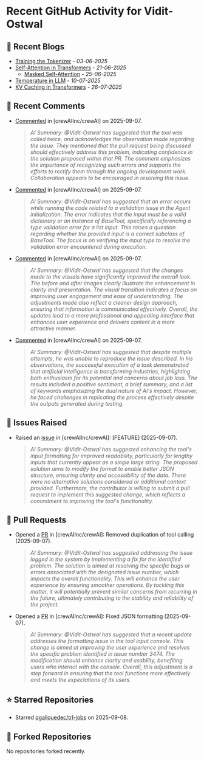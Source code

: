 # Recent GitHub Activity for Vidit-Ostwal

## 📝 Recent Blogs
- [Training the Tokenizer](https://www.notion.so/207e478805d48090b34fcc5c8e8c3c01?v=207e478805d480cfac6c000ca3c80482) - *03-06-2025*
- [Self-Attention in Transformers](https://www.notion.so/viditostwal/Self-Attention-in-Transformers-216e478805d48005b515fac90e1d76e0) - *21-06-2025*
  - [Masked Self-Attention](https://www.notion.so/viditostwal/Self-Attention-in-Transformers-216e478805d48005b515fac90e1d76e0) - *25-06-2025*
- [Temperature in LLM](https://open.substack.com/pub/viditostwal/p/how-does-temperature-changes-the?r=m52qu&utm_campaign=post&utm_medium=web&showWelcomeOnShare=false) - *10-07-2025*
- [KV Caching in Transformers](https://open.substack.com/pub/viditostwal/p/kv-key-value-cache-in-transformers?r=m52qu&utm_campaign=post&utm_medium=web&showWelcomeOnShare=false) - *26-07-2025*
## 💬 Recent Comments
- [Commented](https://github.com/crewAIInc/crewAI/issues/3462#issuecomment-3263848246) in [crewAIInc/crewAI] on 2025-09-07.
  > *AI Summary: @Vidit-Ostwal has suggested that the tool was called twice, and acknowledges the observation made regarding the issue. They mentioned that the pull request being discussed should effectively address this problem, indicating confidence in the solution proposed within that PR. The comment emphasizes the importance of recognizing such errors and supports the efforts to rectify them through the ongoing development work. Collaboration appears to be encouraged in resolving this issue.*
- [Commented](https://github.com/crewAIInc/crewAI/issues/3462#issuecomment-3263703027) in [crewAIInc/crewAI] on 2025-09-07.
  > *AI Summary: @Vidit-Ostwal has suggested that an error occurs while running the code related to a validation issue in the Agent initialization. The error indicates that the input must be a valid dictionary or an instance of BaseTool, specifically referencing a type validation error for a list input. This raises a question regarding whether the provided input is a correct subclass of BaseTool. The focus is on verifying the input type to resolve the validation error encountered during execution.*
- [Commented](https://github.com/crewAIInc/crewAI/pull/3475#issuecomment-3263538537) in [crewAIInc/crewAI] on 2025-09-07.
  > *AI Summary: @Vidit-Ostwal has suggested that the changes made to the visuals have significantly improved the overall look. The before and after images clearly illustrate the enhancement in clarity and presentation. The visual transition indicates a focus on improving user engagement and ease of understanding. The adjustments made also reflect a cleaner design approach, ensuring that information is communicated effectively. Overall, the updates lead to a more professional and appealing interface that enhances user experience and delivers content in a more attractive manner.*
- [Commented](https://github.com/crewAIInc/crewAI/issues/3462#issuecomment-3263535502) in [crewAIInc/crewAI] on 2025-09-07.
  > *AI Summary: @Vidit-Ostwal has suggested that despite multiple attempts, he was unable to reproduce the issue described. In his observations, the successful execution of a task demonstrated that artificial intelligence is transforming industries, highlighting both enthusiasm for its potential and concerns about job loss. The results included a positive sentiment, a brief summary, and a list of keywords emphasizing the dual nature of AI's impact. However, he faced challenges in replicating the process effectively despite the outputs generated during testing.*

## 🐛 Issues Raised
- Raised an [issue](https://github.com/crewAIInc/crewAI/issues/3474) in [crewAIInc/crewAI]: [FEATURE] (2025-09-07).
  > *AI Summary: @Vidit-Ostwal has suggested enhancing the tool's input formatting for improved readability, particularly for lengthy inputs that currently appear as a single large string. The proposed solution aims to modify the format to enable better JSON structure, ensuring clarity and accessibility of the data. There were no alternative solutions considered or additional context provided. Furthermore, the contributor is willing to submit a pull request to implement this suggested change, which reflects a commitment to improving the tool's functionality.*

## 🚀 Pull Requests
- Opened a [PR](https://github.com/crewAIInc/crewAI/pull/3477) in [crewAIInc/crewAI]: Removed duplication of tool calling (2025-09-07).
  > *AI Summary: @Vidit-Ostwal has suggested addressing the issue logged in the system by implementing a fix for the identified problem. The solution is aimed at resolving the specific bugs or errors associated with the designated issue number, which impacts the overall functionality. This will enhance the user experience by ensuring smoother operations. By tackling this matter, it will potentially prevent similar concerns from recurring in the future, ultimately contributing to the stability and reliability of the project.*
- Opened a [PR](https://github.com/crewAIInc/crewAI/pull/3475) in [crewAIInc/crewAI]: Fixed JSON formatting (2025-09-07).
  > *AI Summary: @Vidit-Ostwal has suggested that a recent update addresses the formatting issue in the tool input console. This change is aimed at improving the user experience and resolves the specific problem identified in issue number 3474. The modification should enhance clarity and usability, benefiting users who interact with the console. Overall, this adjustment is a step forward in ensuring that the tool functions more effectively and meets the expectations of its users.*

## ⭐ Starred Repositories
- Starred [qgallouedec/trl-jobs](https://github.com/qgallouedec/trl-jobs) on 2025-09-08.

## 🍴 Forked Repositories
No repositories forked recently.
